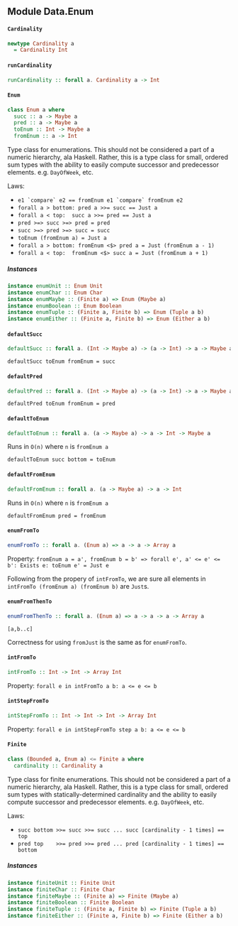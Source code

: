 ## Module Data.Enum

#### `Cardinality`

``` purescript
newtype Cardinality a
  = Cardinality Int
```

#### `runCardinality`

``` purescript
runCardinality :: forall a. Cardinality a -> Int
```

#### `Enum`

``` purescript
class Enum a where
  succ :: a -> Maybe a
  pred :: a -> Maybe a
  toEnum :: Int -> Maybe a
  fromEnum :: a -> Int
```

Type class for enumerations. This should not be considered a part of a
numeric hierarchy, ala Haskell. Rather, this is a type class for small,
ordered sum types with the ability to easily compute successor and
predecessor elements. e.g. `DayOfWeek`, etc.

Laws:

- ```e1 `compare` e2 == fromEnum e1 `compare` fromEnum e2```
- ```forall a > bottom: pred a >>= succ == Just a```
- ```forall a < top:  succ a >>= pred == Just a```
- ```pred >=> succ >=> pred = pred```
- ```succ >=> pred >=> succ = succ```
- ```toEnum (fromEnum a) = Just a```
- ```forall a > bottom: fromEnum <$> pred a = Just (fromEnum a - 1)```
- ```forall a < top:  fromEnum <$> succ a = Just (fromEnum a + 1)```

##### Instances
``` purescript
instance enumUnit :: Enum Unit
instance enumChar :: Enum Char
instance enumMaybe :: (Finite a) => Enum (Maybe a)
instance enumBoolean :: Enum Boolean
instance enumTuple :: (Finite a, Finite b) => Enum (Tuple a b)
instance enumEither :: (Finite a, Finite b) => Enum (Either a b)
```

#### `defaultSucc`

``` purescript
defaultSucc :: forall a. (Int -> Maybe a) -> (a -> Int) -> a -> Maybe a
```

```defaultSucc toEnum fromEnum = succ```

#### `defaultPred`

``` purescript
defaultPred :: forall a. (Int -> Maybe a) -> (a -> Int) -> a -> Maybe a
```

```defaultPred toEnum fromEnum = pred```

#### `defaultToEnum`

``` purescript
defaultToEnum :: forall a. (a -> Maybe a) -> a -> Int -> Maybe a
```

Runs in `O(n)` where `n` is `fromEnum a`

```defaultToEnum succ bottom = toEnum```

#### `defaultFromEnum`

``` purescript
defaultFromEnum :: forall a. (a -> Maybe a) -> a -> Int
```

Runs in `O(n)` where `n` is `fromEnum a`

```defaultFromEnum pred = fromEnum```

#### `enumFromTo`

``` purescript
enumFromTo :: forall a. (Enum a) => a -> a -> Array a
```

Property: ```fromEnum a = a', fromEnum b = b' => forall e', a' <= e' <= b': Exists e: toEnum e' = Just e```

Following from the propery of `intFromTo`, we are sure all elements in `intFromTo (fromEnum a) (fromEnum b)` are `Just`s.

#### `enumFromThenTo`

``` purescript
enumFromThenTo :: forall a. (Enum a) => a -> a -> a -> Array a
```

`[a,b..c]`

Correctness for using `fromJust` is the same as for `enumFromTo`.

#### `intFromTo`

``` purescript
intFromTo :: Int -> Int -> Array Int
```

Property: ```forall e in intFromTo a b: a <= e <= b```

#### `intStepFromTo`

``` purescript
intStepFromTo :: Int -> Int -> Int -> Array Int
```

Property: ```forall e in intStepFromTo step a b: a <= e <= b```

#### `Finite`

``` purescript
class (Bounded a, Enum a) <= Finite a where
  cardinality :: Cardinality a
```

Type class for finite enumerations. This should not be considered a part of
a numeric hierarchy, ala Haskell. Rather, this is a type class for small,
ordered sum types with statically-determined cardinality and the ability
to easily compute successor and predecessor elements. e.g. `DayOfWeek`, etc.

Laws:

- ```succ bottom >>= succ >>= succ ... succ [cardinality - 1 times] == top```
- ```pred top    >>= pred >>= pred ... pred [cardinality - 1 times] == bottom```

##### Instances
``` purescript
instance finiteUnit :: Finite Unit
instance finiteChar :: Finite Char
instance finiteMaybe :: (Finite a) => Finite (Maybe a)
instance finiteBoolean :: Finite Boolean
instance finiteTuple :: (Finite a, Finite b) => Finite (Tuple a b)
instance finiteEither :: (Finite a, Finite b) => Finite (Either a b)
```



